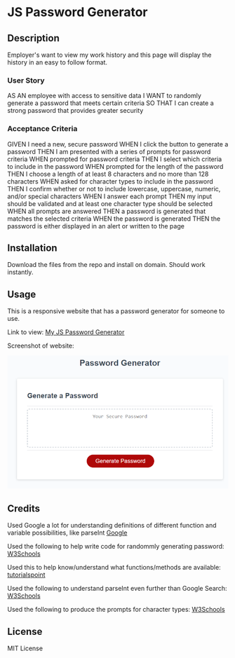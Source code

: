 # JS Password Generator

## Description

Employer's want to view my work history and this page will display the history in an easy to follow format.

### User Story

AS AN employee with access to sensitive data
I WANT to randomly generate a password that meets certain criteria
SO THAT I can create a strong password that provides greater security

### Acceptance Criteria

GIVEN I need a new, secure password
WHEN I click the button to generate a password
THEN I am presented with a series of prompts for password criteria
WHEN prompted for password criteria
THEN I select which criteria to include in the password
WHEN prompted for the length of the password
THEN I choose a length of at least 8 characters and no more than 128 characters
WHEN asked for character types to include in the password
THEN I confirm whether or not to include lowercase, uppercase, numeric, and/or special characters
WHEN I answer each prompt
THEN my input should be validated and at least one character type should be selected
WHEN all prompts are answered
THEN a password is generated that matches the selected criteria
WHEN the password is generated
THEN the password is either displayed in an alert or written to the page

## Installation

Download the files from the repo and install on domain. Should work instantly.

## Usage

This is a responsive website that has a password generator for someone to use.

Link to view: [My JS Password Generator](https://pgold762.github.io/jsPasswordGenerator/)

Screenshot of website: 

![My JS Password Generator](./assets/images/jspassword-generator.png "JS Password Generator")

## Credits

Used Google a lot for understanding definitions of different function and variable possibilities, like parseInt [Google](https://www.google.com/search?q=what+does+parseint+mean+in+js&rlz=1C1RXQR_enUS992US992&oq=&aqs=chrome.0.35i39i362l8.105735j0j7&sourceid=chrome&ie=UTF-8)

Used the following to help write code for randommly generating password: [W3Schools](https://www.w3schools.com/js/js_random.asp)

Used this to help know/understand what functions/methods are available: [tutorialspoint](https://www.tutorialspoint.com/javascript/javascript_builtin_functions.htm)

Used the following to understand parseInt even further than Google Search: [W3Schools](https://www.w3schools.com/jsref/jsref_parseint.asp)

Used the following to produce the prompts for character types: [W3Schools](https://www.w3schools.com/jsref/met_win_confirm.asp)

## License

MIT License
